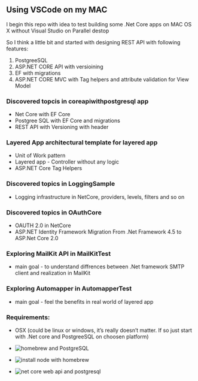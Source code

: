 ## Using VSCode on my MAC
I begin this repo with idea to test building some .Net Core apps on MAC OS X without Visual Studio on Parallel destop

So I think a little bit and started with designing REST API with following features: 
1. PostgreeSQL 
2. ASP.NET CORE API with versioining
3. EF with migrations
4. ASP.NET CORE MVC with Tag helpers and attribute validation for View Model

### Discovered topcis in coreapiwithpostgresql app
* Net Core with EF Core
* Postgree SQL with EF Core and migrations
* REST API with Versioning with header

### Layered App architectural template for layered app
* Unit of Work pattern 
* Layered app - Controller without any logic
* ASP.NET Core Tag Helpers

### Discovered topics in LoggingSample
* Logging infrastructure in NetCore, providers, levels, filters and so on

### Discovered topics in OAuthCore
* OAUTH 2.0 in NetCore
* ASP.NET Identity Framework Migration From .Net Framework 4.5 to ASP.Net Core 2.0

### Exploring MailKit API in MailKitTest
* main goal - to understand diffrences between .Net framework SMTP client and realization in MailKit

### Exploring Automapper in AutomapperTest
* main goal - feel the benefits in real world of layered app

### Requirements:
* OSX (could be linux or windows, it’s really doesn’t matter. If so just start with .Net core and PostgreeSQL on choosen platform)

* ![homebrew and PostgreSQL](https://www.moncefbelyamani.com/how-to-install-postgresql-on-a-mac-with-homebrew-and-lunchy/)

* ![install node with homebrew](https://changelog.com/posts/install-node-js-with-homebrew-on-os-x)

* ![net core web api and postgresql](http://www.c-sharpcorner.com/article/net-core-on-mac-building-an-asp-net-core-app-with-web-api-ef-postgresql-and/)


